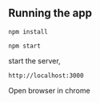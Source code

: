 ## Running the app

```
npm install
```

```
npm start
```
start the server,

```
http://localhost:3000
```
Open browser in chrome
